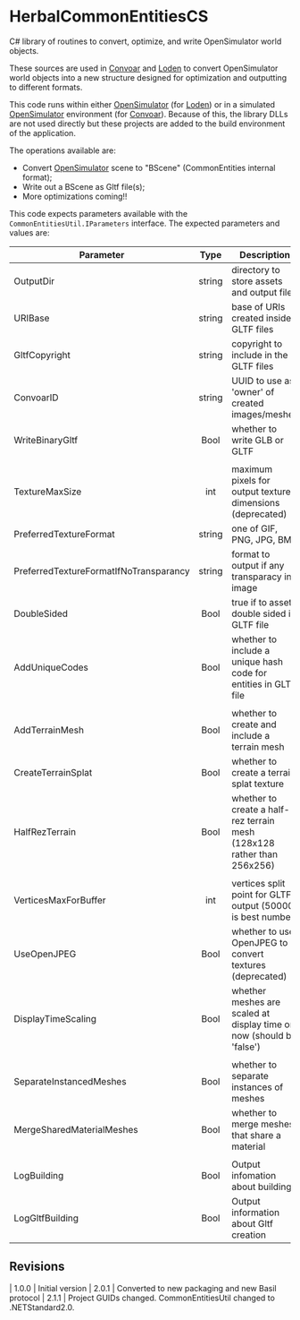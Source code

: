 # HerbalCommonEntitiesCS

C# library of routines to convert, optimize, and write OpenSimulator world objects.

These sources are used in [Convoar] and [Loden] to convert OpenSimulator world
objects into a new structure designed for optimization and outputting to different
formats.

This code runs within either [OpenSimulator] (for [Loden]) or in a simulated
[OpenSimulator] environment (for [Convoar]). Because of this, the library DLLs
are not used directly but these projects are added to the build environment
of the application.

The operations available are:

* Convert [OpenSimulator] scene to "BScene" (CommonEntities internal format);
* Write out a BScene as Gltf file(s);
* More optimizations coming!!

This code expects parameters available with the ```CommonEntitiesUtil.IParameters```
interface. The expected parameters and values are:

| Parameter | Type | Description |
|-----------|:----:|-------------|
| OutputDir | string | directory to store assets and output files |
| URIBase | string | base of URIs created inside GLTF files
| GltfCopyright | string | copyright to include in the GLTF files |
| ConvoarID | string | UUID to use as 'owner' of created images/meshes |
| WriteBinaryGltf | Bool | whether to write GLB or GLTF
| | | |
| TextureMaxSize | int | maximum pixels for output texture dimensions (deprecated) |
| PreferredTextureFormat | string | one of GIF, PNG, JPG, BMP |
| PreferredTextureFormatIfNoTransparancy | string | format to output if any transparacy in image |
| DoubleSided   | Bool | true if to asset double sided in GLTF file |
| AddUniqueCodes | Bool | whether to include a unique hash code for entities in GLTF file |
| | | |
| AddTerrainMesh | Bool | whether to create and include a terrain mesh |
| CreateTerrainSplat | Bool | whether to create a terrain splat texture |
| HalfRezTerrain | Bool | whether to create a half-rez terrain mesh (128x128 rather than 256x256) |
| | | |
| VerticesMaxForBuffer | int | vertices split point for GLTF output (50000 is best number) |
| UseOpenJPEG | Bool | whether to use OpenJPEG to convert textures (deprecated) |
| DisplayTimeScaling | Bool | whether meshes are scaled at display time or now (should be 'false') |
| | | |
| SeparateInstancedMeshes | Bool | whether to separate instances of meshes |
| MergeSharedMaterialMeshes | Bool | whether to merge meshes that share a material |
| | | |
| LogBuilding | Bool | Output infomation about building
| LogGltfBuilding | Bool | Output information about Gltf creation

## Revisions

| 1.0.0 | Initial version
| 2.0.1 | Converted to new packaging and new Basil protocol
| 2.1.1 | Project GUIDs changed. CommonEntitiesUtil changed to .NETStandard2.0.


[OpenSimulator]: http://opensimulator.org/
[Convoar]: https://github.com/Misterblue/convoar
[Loden]:  https://github.com/Herbal3d/Loden
